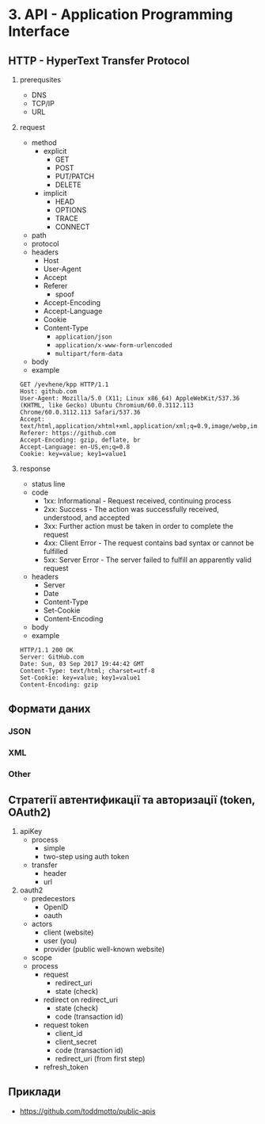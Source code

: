 # 3. API - Application Programming Interface

## HTTP - HyperText Transfer Protocol
1. prerequsites
    - DNS
    - TCP/IP
    - URL

2. request
    - method
      - explicit
        - GET
        - POST
        - PUT/PATCH
        - DELETE
      - implicit
        - HEAD
        - OPTIONS
        - TRACE
        - CONNECT
    - path
    - protocol
    - headers
      - Host
      - User-Agent
      - Accept
      - Referer
        - spoof
      - Accept-Encoding
      - Accept-Language
      - Cookie
      - Content-Type
        - `application/json`
        - `application/x-www-form-urlencoded`
        - `multipart/form-data`
    - body
    - example
    ```
    GET /yevhene/kpp HTTP/1.1
    Host: github.com
    User-Agent: Mozilla/5.0 (X11; Linux x86_64) AppleWebKit/537.36 (KHTML, like Gecko) Ubuntu Chromium/60.0.3112.113 Chrome/60.0.3112.113 Safari/537.36
    Accept: text/html,application/xhtml+xml,application/xml;q=0.9,image/webp,image/apng,*/*;q=0.8
    Referer: https://github.com
    Accept-Encoding: gzip, deflate, br
    Accept-Language: en-US,en;q=0.8
    Cookie: key=value; key1=value1
    
    ```

3. response
    - status line
    - code
      - 1xx: Informational - Request received, continuing process
      - 2xx: Success - The action was successfully received,
      understood, and accepted
      - 3xx: Further action must be taken in order to
      complete the request
      - 4xx: Client Error - The request contains bad syntax or cannot
      be fulfilled
      - 5xx: Server Error - The server failed to fulfill an apparently
      valid request
    - headers
      - Server
      - Date
      - Content-Type
      - Set-Cookie
      - Content-Encoding
    - body
    - example
    ```
    HTTP/1.1 200 OK
    Server: GitHub.com
    Date: Sun, 03 Sep 2017 19:44:42 GMT
    Content-Type: text/html; charset=utf-8
    Set-Cookie: key=value; key1=value1
    Content-Encoding: gzip
    ```

## Формати даних
### JSON
### XML
### Other

## Стратегії автентификації та авторизації (token, OAuth2)
1. apiKey
    - process
      - simple
      - two-step using auth token
    - transfer
      - header
      - url
2. oauth2
    - predecestors
      - OpenID
      - oauth
    - actors
      - client (website)
      - user (you)
      - provider (public well-known website)
    - scope
    - process
      - request
        - redirect_uri
        - state (check)
      - redirect on redirect_uri
        - state (check)
        - code (transaction id)
      - request token
        - client_id
        - client_secret
        - code (transaction id)
        - redirect_uri (from first step)
      - refresh_token

## Приклади
- https://github.com/toddmotto/public-apis
